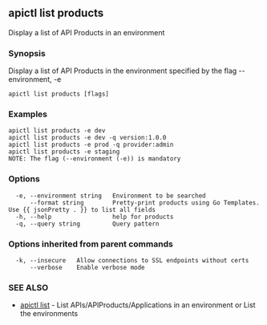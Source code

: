 ## apictl list products

Display a list of API Products in an environment

### Synopsis

Display a list of API Products in the environment specified by the flag --environment, -e

```
apictl list products [flags]
```

### Examples

```
apictl list products -e dev
apictl list products -e dev -q version:1.0.0
apictl list products -e prod -q provider:admin
apictl list products -e staging
NOTE: The flag (--environment (-e)) is mandatory
```

### Options

```
  -e, --environment string   Environment to be searched
      --format string        Pretty-print products using Go Templates. Use {{ jsonPretty . }} to list all fields
  -h, --help                 help for products
  -q, --query string         Query pattern
```

### Options inherited from parent commands

```
  -k, --insecure   Allow connections to SSL endpoints without certs
      --verbose    Enable verbose mode
```

### SEE ALSO

* [apictl list](apictl_list.md)	 - List APIs/APIProducts/Applications in an environment or List the environments

